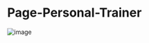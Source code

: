 # Page-Personal-Trainer

![image](https://github.com/horquidia-lima/Page-Personal-Trainer/assets/63380921/3dc5b6bd-f767-4411-89ad-83ed721417a0)
